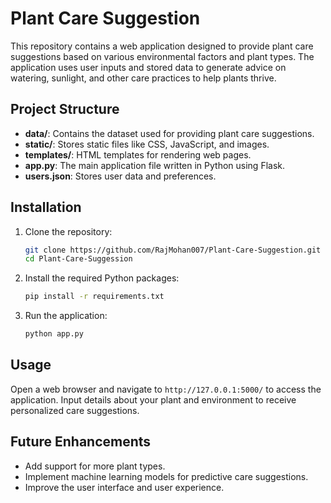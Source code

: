 
# Plant Care Suggestion

This repository contains a web application designed to provide plant care suggestions based on various environmental factors and plant types. The application uses user inputs and stored data to generate advice on watering, sunlight, and other care practices to help plants thrive.

## Project Structure

- **data/**: Contains the dataset used for providing plant care suggestions.
- **static/**: Stores static files like CSS, JavaScript, and images.
- **templates/**: HTML templates for rendering web pages.
- **app.py**: The main application file written in Python using Flask.
- **users.json**: Stores user data and preferences.

## Installation

1. Clone the repository:
   ```bash
   git clone https://github.com/RajMohan007/Plant-Care-Suggestion.git
   cd Plant-Care-Suggession
   ```

2. Install the required Python packages:
   ```bash
   pip install -r requirements.txt
   ```

3. Run the application:
   ```bash
   python app.py
   ```

## Usage

Open a web browser and navigate to `http://127.0.0.1:5000/` to access the application. Input details about your plant and environment to receive personalized care suggestions.

## Future Enhancements

- Add support for more plant types.
- Implement machine learning models for predictive care suggestions.
- Improve the user interface and user experience.

